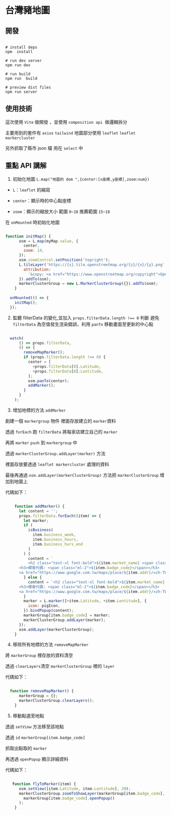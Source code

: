 # 台灣豬地圖

## 開發

```

# install deps
npm  install

# run dev server
npm run dev

# run build
npm run  build

# preview dist files
npm run server

```

## 使用技術

這次使用 `Vite` 做開發 ，並使用 `composition api `做邏輯拆分

主要用到的套件有 `axios` `tailwind`  地圖部分使用 `leaflet` `leaflet markercluster`

另外抓取了縣市 json 檔 用在 `select` 中

## 重點 API 講解

1. 初始化地圖 `L.map("地圖的 dom ",{center:[x座標,y座標],zoom:num})`

  * `L`：`leaflet` 的縮寫

  * `center`：顯示時的中心點座標

  * `zoom`：顯示的縮放大小 範圍 `0~18` 推薦範圍 `15~18`

  在 `onMounted` 時初始化地圖

```js

function initMap() {
      osm = L.map(myMap.value, {
        center,
        zoom: 14,
      });
      osm.zoomControl.setPosition('topright');
      L.tileLayer('https://{s}.tile.openstreetmap.org/{z}/{x}/{y}.png', {
        attribution:
          '&copy; <a href="https://www.openstreetmap.org/copyright">OpenStreetMap</a> contributors',
      }).addTo(osm);
      markerClusterGroup = new L.MarkerClusterGroup({}).addTo(osm);
    }
    
  onMounted(() => {
    initMap();
  });

```

2. 監聽 filterData 的變化,並加入 `props.filterData.length !== 0` 判斷 
避免 `filterData` 為空值發生渲染錯誤，利用 `panTo` 移動畫面至更新的中心點

```js

  watch(
      () => props.filterData,
      () => {
        removeMapMarker();
        if (props.filterData.length !== 0) {
          center = [
            +props.filterData[0].Latitude,
            +props.filterData[0].Lontitude,
          ];
          osm.panTo(center);
          addMarker();
        }
      }
    );

```

3. 增加地標的方法 `addMarker`

創建一個 `markergroup` 物件 裡面存放建立的 `marker`資料

透過 `forEach` 跑 `filterData` 將每家店建立自己的 `marker` 

再將 `marker` `push` 到 `markergroup` 中

透過 `markerClusterGroup.addLayer(marker)` 方法 

裡面存放要透過 `leaflet markercluster` 處理的資料

最後再通過 `osm.addLayer(markerClusterGroup)` 方法把 `markerClusterGroup` 增加到地圖上

代碼如下：

```js

    function addMarker() {
      let content = '';
      props.filterData.forEach((item) => {
        let marker;
        if (
          isBusiness(
            item.business_week,
            item.business_hours,
            item.business_hurs_end
          )
        ) {
          content = `   
          <h2 class="text-xl font-bold">${item.market_name} <span class="ml-2 text-base text-green-700">營業中</span></h2>
      <h3>標章代碼: <span class="ml-2">${item.badge_code}</span></h3>
      <a href="https://www.google.com.tw/maps/place/${item.addr}/=zh-TW" target="_blank">${item.addr}</a>`;
        } else {
          content = `<h2 class="text-xl font-bold">${item.market_name} <span class="ml-2 text-base text-red-700" v-else>休息中</span></h2>
      <h3>標章代碼: <span class="ml-2">${item.badge_code}</span></h3>
      <a href="https://www.google.com.tw/maps/place/${item.addr}/=zh-TW" target="_blank">${item.addr}</a>`;
        }
        marker = L.marker([+item.Latitude, +item.Lontitude], {
          icon: pigIcon,
        }).bindPopup(content);
        markerGroup[item.badge_code] = marker;
        markerClusterGroup.addLayer(marker);
      });
      osm.addLayer(markerClusterGroup);
    }

```

4. 移除所有地標的方法 `removeMapMarker`

將 `markerGroup` 裡存放的資料清空

透過 `clearLayers`清空 `markerClusterGroup` 裡的 `layer`

代碼如下：

```js

  function removeMapMarker() {
      markerGroup = {};
      markerClusterGroup.clearLayers();
    }

```

5. 移動點選至地點

透過 `setView` 方法移至該地點

透過 `id` `markerGroup[item.badge_code]`

抓取出點取的 `marker`

再透過 `openPopup` 顯示詳細資料

代碼如下：

```js

   function flyToMarker(item) {
      osm.setView([item.Latitude, item.Lontitude], 20);
      markerClusterGroup.zoomToShowLayer(markerGroup[item.badge_code], () =>
        markerGroup[item.badge_code].openPopup()
      );
    }

```
